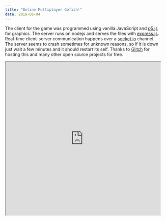```yaml
---
title: "Online Multiplayer Gofish!"
date: 2019-06-04
---
```


The client for the game was programmed using vanilla JavaScript and [p5.js](https://p5js.org/) for graphics. The server runs on nodejs and serves the files with [express.js](https://expressjs.com/). Real-time client-server communication happens over a [socket.io](https://socket.io/) channel. The server seems to crash sometimes for unknown reasons, so if it is down just wait a few minutes and it should restart its self. Thanks to [Glitch](https://glitch.com) for hosting this and many other open source projects for free.

<iframe allow="fullscreen" src="https://glitch.com/embed/#!/embed/gofish" width="100%" height="500px"></iframe>